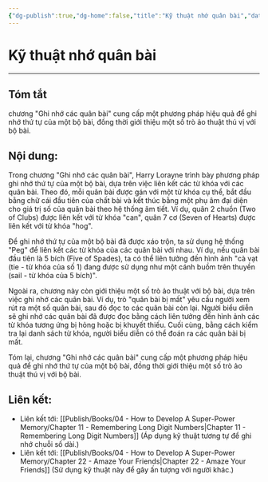 ```yaml
---
{"dg-publish":true,"dg-home":false,"title":"Kỹ thuật nhớ quân bài","date":"2024-08-31","tags":["#books","#memory","#How_to_Develop_A_Super_Power_Memory"],"Chương":"Chương10","dg-path":"Books/04 - How to Develop A Super-Power Memory/Chapter 10 - Remembering Playing Cards.md","permalink":"/books/04-how-to-develop-a-super-power-memory/chapter-10-remembering-playing-cards/","dgPassFrontmatter":true,"updated":"2025-01-31T00:03:53.482+07:00"}
---
```


# Kỹ thuật nhớ quân bài
---

## Tóm tắt
chương "Ghi nhớ các quân bài" cung cấp một phương pháp hiệu quả để ghi nhớ thứ tự của một bộ bài, đồng thời giới thiệu một số trò ảo thuật thú vị với bộ bài.

## Nội dung:
Trong chương "Ghi nhớ các quân bài", Harry Lorayne trình bày phương pháp ghi nhớ thứ tự của một bộ bài, dựa trên việc liên kết các từ khóa với các quân bài. Theo đó, mỗi quân bài được gán với một từ khóa cụ thể, bắt đầu bằng chữ cái đầu tiên của chất bài và kết thúc bằng một phụ âm đại diện cho giá trị số của quân bài theo hệ thống âm tiết. Ví dụ, quân 2 chuồn (Two of Clubs) được liên kết với từ khóa "can", quân 7 cơ (Seven of Hearts) được liên kết với từ khóa "hog".

Để ghi nhớ thứ tự của một bộ bài đã được xáo trộn, ta sử dụng hệ thống "Peg" để liên kết các từ khóa của các quân bài với nhau. Ví dụ, nếu quân bài đầu tiên là 5 bích (Five of Spades), ta có thể liên tưởng đến hình ảnh "cà vạt (tie - từ khóa của số 1) đang được sử dụng như một cánh buồm trên thuyền (sail - từ khóa của 5 bích)".

Ngoài ra, chương này còn giới thiệu một số trò ảo thuật với bộ bài, dựa trên việc ghi nhớ các quân bài. Ví dụ, trò "quân bài bị mất" yêu cầu người xem rút ra một số quân bài, sau đó đọc to các quân bài còn lại. Người biểu diễn sẽ ghi nhớ các quân bài đã được đọc bằng cách liên tưởng đến hình ảnh các từ khóa tương ứng bị hỏng hoặc bị khuyết thiếu. Cuối cùng, bằng cách kiểm tra lại danh sách từ khóa, người biểu diễn có thể đoán ra các quân bài bị mất.

Tóm lại, chương "Ghi nhớ các quân bài" cung cấp một phương pháp hiệu quả để ghi nhớ thứ tự của một bộ bài, đồng thời giới thiệu một số trò ảo thuật thú vị với bộ bài.


## **Liên kết**:
- Liên kết tới: [[Publish/Books/04 - How to Develop A Super-Power Memory/Chapter 11 - Remembering Long Digit Numbers\|Chapter 11 - Remembering Long Digit Numbers]] (Áp dụng kỹ thuật tương tự để ghi nhớ chuỗi số dài.)
- Liên kết tới: [[Publish/Books/04 - How to Develop A Super-Power Memory/Chapter 22 - Amaze Your Friends\|Chapter 22 - Amaze Your Friends]] (Sử dụng kỹ thuật này để gây ấn tượng với người khác.)